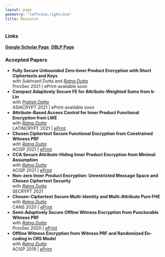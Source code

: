 ```yaml
---
layout: page
geometry: "left=3cm,right=3cm"
title: Research
---
```


### Links

**[Google Scholar Page](https://scholar.google.co.in/citations?user=7N8SUDMAAAAJ&hl=en)**, **[DBLP Page](https://dblp.org/pid/222/6843.html)**


### Accepted Papers

* **Fully Secure Unbounded Zero Inner Product Encryption with Short Ciphertexts and Keys**\
  with Subhranil Dutta and _[Ratna Dutta](http://www.facweb.iitkgp.ac.in/~ratna/)_\
  ProvSec 2021 | ePrint-available soon
* **Compact Adaptively Secure FE for Attribute-Weighted Sums from k-Lin**\
  with _[Pratish Datta](https://ntt-research.com/cis-people/)_\
  ASIACRYPT 2021 | ePrint-available soon
* **Attribute-Based Access Control for Inner Product Functional Encryption from LWE**\
  with _[Ratna Dutta](http://www.facweb.iitkgp.ac.in/~ratna/)_\
  LATINCRYPT 2021 | [ePrint](https://eprint.iacr.org/2021/178)
* **Chosen Ciphertext Secure Functional Encryption from Constrained Witness PRF**\
  with _[Ratna Dutta](http://www.facweb.iitkgp.ac.in/~ratna/)_\
  ACISP 2021 | [ePrint](https://eprint.iacr.org/2021/512)
* **CCA Secure Attribute-Hiding Inner Product Encryption from Minimal Assumption**\
  with _[Ratna Dutta](http://www.facweb.iitkgp.ac.in/~ratna/)_\
  ACISP 2021 | [ePrint](https://eprint.iacr.org/2020/1085)  
* **Non-zero Inner Product Encryption: Unrestricted Message Space and Chosen Ciphertext Security**\
  with _[Ratna Dutta](http://www.facweb.iitkgp.ac.in/~ratna/)_\
  SECRYPT 2021  
* **Chosen-Ciphertext Secure Multi-Identity and Multi-Attribute Pure FHE**\
  with _[Ratna Dutta](http://www.facweb.iitkgp.ac.in/~ratna/)_\
  CANS 2020 | [ePrint](https://eprint.iacr.org/2020/1382)
* **Semi-Adaptively Secure Offline Witness Encryption from Puncturable Witness PRF**\
  with _[Ratna Dutta](http://www.facweb.iitkgp.ac.in/~ratna/)_\
  ProvSec 2020 | [ePrint](https://eprint.iacr.org/2020/479)  
* **Offline Witness Encryption from Witness PRF and Randomized En- coding in CRS Model**\
  with _[Ratna Dutta](http://www.facweb.iitkgp.ac.in/~ratna/)_\
  ACISP 2019 | [ePrint](https://eprint.iacr.org/2018/587)  








